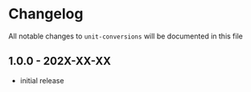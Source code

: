 # Changelog

All notable changes to `unit-conversions` will be documented in this file

## 1.0.0 - 202X-XX-XX

- initial release
